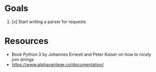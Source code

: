 # Goals
1. [x] Start writing a parser for requests 

# Resources
* Book Python 3 by Johannes Ernesti and Peter Kaiser on how to nicely join strings
* https://www.alphavantage.co/documentation/
 
